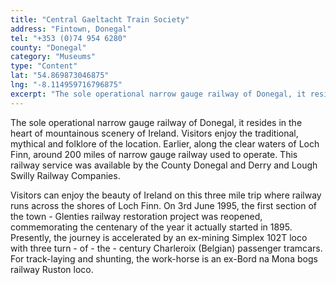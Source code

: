 ```yaml
---
title: "Central Gaeltacht Train Society"
address: "Fintown, Donegal"
tel: "+353 (0)74 954 6280"
county: "Donegal"
category: "Museums"
type: "Content"
lat: "54.869873046875"
lng: "-8.114959716796875"
excerpt: "The sole operational narrow gauge railway of Donegal, it resides in the heart of mountainous scenery of Ireland. Visitors enjoy the traditional, mythi..."
---
```

<p>The sole operational narrow gauge railway of Donegal, it resides in the heart of mountainous scenery of Ireland. Visitors enjoy the traditional, mythical and folklore of the location. Earlier, along the clear waters of Loch Finn, around 200 miles of narrow gauge railway used to operate. This railway service was available by the County Donegal and Derry and Lough Swilly Railway Companies.</p>  
    <p>Visitors can enjoy the beauty of Ireland on this three mile trip where railway runs across the shores of Loch Finn. On 3rd June 1995, the first section of the town - Glenties railway restoration project was reopened, commemorating the centenary of the year it actually started in 1895. Presently, the journey is accelerated by an ex-mining Simplex 102T loco with three turn - of - the - century Charleroix (Belgian) passenger tramcars. For track-laying and shunting, the work-horse is an ex-Bord na Mona bogs railway Ruston loco. </p>